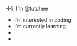 -Hi, I’m @tutchee
- I’m interested in coding
- I’m currently learning 
-
- 

<!---
tutchee/tutchee is a ✨ special ✨ repository because its `README.md`
